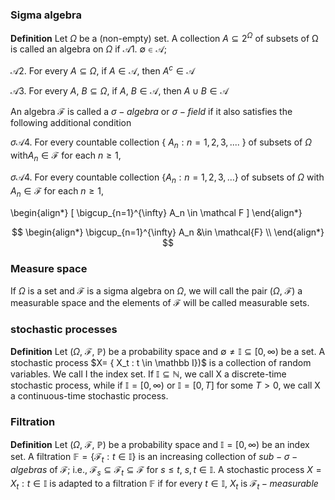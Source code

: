 
### Sigma algebra
$\pmb {Definition}$ Let $\Omega$ be a (non-empty) set. A collection $A\subseteq 2 ^\Omega$ of subsets of Ω is called an
algebra on $\Omega$ if 
$\mathcal{A} 1. \ \emptyset \in \mathcal{A};$ 

$\mathcal{A} 2.$ For every $A \subseteq \Omega,$ if $A \in \mathcal{A},$ then $A^c \in \mathcal{A}$ 

$\mathcal{A}3.$ For every $A,\ B \subseteq \Omega,$ if $A, \ B \in \mathcal{A},$ then $A \cup B \in \mathcal{A}$ 


An algebra $\mathcal F$ is called a $\sigma-algebra$ or $\sigma-field$ if it also satisfies the following additional condition

$\sigma \mathcal{A}4.$ For every countable collection { ${A_n : n=1,2,3,....}$ } of subsets of  $\Omega$ with$A_n \in \mathcal F$ for each $n \geq 1,$

$\sigma \mathcal{A}4.$ For every countable collection $\{A_n : n=1,2,3,\ldots\}$ of subsets of $\Omega$ with $A_n \in \mathcal{F}$ for each $n \geq 1,$


\begin{align*}
\[ \bigcup_{n=1}^{\infty} A_n \in \mathcal F \]
\end{align*}


$$
\begin{align*}
\bigcup_{n=1}^{\infty} A_n &\in \mathcal{F} \\
\end{align*}
$$

### Measure space
If $\Omega$ is a set and $\mathcal F$ is a sigma algebra on $\Omega$, we will call the pair ($\Omega$, $\mathcal F$) a measurable space and
the elements of $\mathcal F$ will be called measurable sets.


### stochastic processes
$\pmb {Definition}$ Let ($\Omega$, $\mathcal F$, $\mathbb {P}$) be a probability space and $\emptyset \neq \mathbb I \subseteq [0, \infty)$ be a set. A stochastic
process $X= \{ X_t : t \in \mathbb I})$ is a collection of random variables. We call I the index set. If $\mathbb I \subseteq \mathbb N,$
we call X a discrete-time stochastic process, while if $\mathbb I = [0,\infty)$ or $\mathbb I = [0, T]$ for some $T > 0$, we
call X a continuous-time stochastic process.


### Filtration 

$\pmb {Definition}$ Let ($\Omega$, $\mathcal F$, $\mathbb {P}$) be a probability space and $\mathbb I = [0, \infty)$ be an index set. A filtration $\mathbb {F} = \{ \mathcal F_t:t \in \mathbb I \}$ is an increasing collection of $sub-\sigma-algebras$ of $\mathcal F$; i.e., $\mathcal F_s \subseteq \mathcal F_t \subseteq \mathcal F$ for $s \leq t,$ $s, t \in \mathbb I$. A stochastic process $X = {X_t: t \in \mathbb I}$ is adapted to a filtration $\mathbb F$ if for every $t \in \mathbb I,$
$X_t$ is $\mathcal F_t-measurable$
